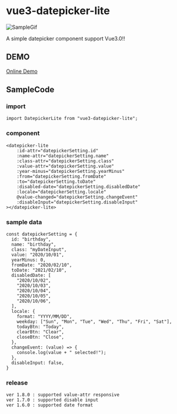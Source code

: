 # vue3-datepicker-lite

![SampleGif](https://linmasahiro.github.io/vue3-datepicker-lite/sample.gif)

A simple datepicker component support Vue3.0!!

## DEMO

[Online Demo](https://linmasahiro.github.io/vue3-datepicker-lite/dist/)

## SampleCode

### import
    import DatepickerLite from "vue3-datepicker-lite";

### component
    <datepicker-lite
        :id-attr="datepickerSetting.id"
        :name-attr="datepickerSetting.name"
        :class-attr="datepickerSetting.class"
        :value-attr="datepickerSetting.value"
        :year-minus="datepickerSetting.yearMinus"
        :from="datepickerSetting.fromDate"
        :to="datepickerSetting.toDate"
        :disabled-date="datepickerSetting.disabledDate"
        :locale="datepickerSetting.locale"
        @value-changed="datepickerSetting.changeEvent"
        :disableInput="datepickerSetting.disableInput"
    ></datepicker-lite>

### sample data
    const datepickerSetting = {
      id: "birthday",
      name: "birthday",
      class: "myDateInput",
      value: "2020/10/01",
      yearMinus: 0,
      fromDate: "2020/02/10",
      toDate: "2021/02/10",
      disabledDate: [
        "2020/10/02",
        "2020/10/03",
        "2020/10/04",
        "2020/10/05",
        "2020/10/06",
      ],
      locale: {
        format: "YYYY/MM/DD",
        weekday: ["Sun", "Mon", "Tue", "Wed", "Thu", "Fri", "Sat"],
        todayBtn: "Today",
        clearBtn: "Clear",
        closeBtn: "Close",
      },
      changeEvent: (value) => {
        console.log(value + " selected!");
      },
      disableInput: false,
    }

### release
    ver 1.8.0 : supported value-attr responsive
    ver 1.7.0 : supported disable input
    ver 1.6.0 : supported date format